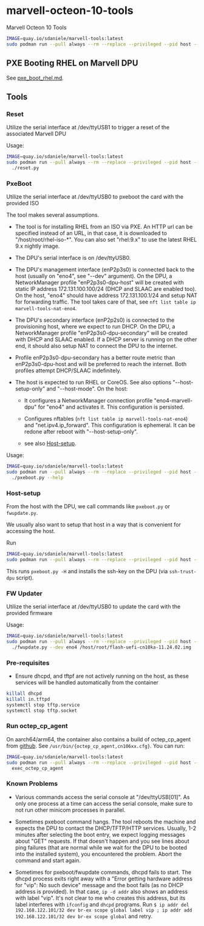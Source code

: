 # marvell-octeon-10-tools
Marvell Octeon 10 Tools

```bash
IMAGE=quay.io/sdaniele/marvell-tools:latest
sudo podman run --pull always --rm --replace --privileged --pid host --network host --user 0 --name marvell-tools -v /:/host -v /dev:/dev -it "$IMAGE" <cmd>
```

## PXE Booting RHEL on Marvell DPU

See [pxe_boot_rhel.md](pxe_boot_rhel.md).

## Tools

### Reset

Utilize the serial interface at /dev/ttyUSB1 to trigger a reset of the associated Marvell DPU

Usage:
```bash
IMAGE=quay.io/sdaniele/marvell-tools:latest
sudo podman run --pull always --rm --replace --privileged --pid host --network host --user 0 --name marvell-tools -v /:/host -v /dev:/dev -it "$IMAGE" \
  ./reset.py
```

### PxeBoot

Utilize the serial interface at /dev/ttyUSB0 to pxeboot the card with the provided ISO

The tool makes several assumptions.

- The tool is for installing RHEL from an ISO via PXE. An HTTP url can be specified instead
  of an URL, in that case, it is downloaded to "/host/root/rhel-iso-*". You can also set
  "rhel:9.x" to use the latest RHEL 9.x nightly image.

- The DPU's serial interface is on /dev/ttyUSB0.

- The DPU's management interface (enP2p3s0) is connected back to the host (usually on "eno4", see "--dev" argument).
  On the DPU, a NetworkManager profile "enP2p3s0-dpu-host" will be created with static IP address 172.131.100.100/24
  (DHCP and SLAAC are enabled too).
  On the host, "eno4" should have address 172.131.100.1/24 and setup NAT for forwarding traffic. The tool
  takes care of that, see `nft list table ip marvell-tools-nat-eno4`.

- The DPU's secondary interface (enP2p2s0) is connected to the provisioning host, where we expect to run DHCP.
  On the DPU, a NetworkManager profile "enP2p3s0-dpu-secondary" will be created with DHCP and SLAAC enabled.
  If a DHCP server is running on the other end, it should also setup NAT to connect the DPU to the internet.

- Profile enP2p3s0-dpu-secondary has a better route metric than enP2p3s0-dpu-host and will be preferred to
  reach the internet. Both profiles attempt DHCP/SLAAC indefinitely.

- The host is expected to run RHEL or CoreOS. See also options "--host-setup-only" and "--host-mode".
  On the host:

  - It configures a NetworkManager connection profile "eno4-marvell-dpu" for "eno4" and activates it.
    This configuration is persisted.

  - Configures nftables (`nft list table ip marvell-tools-nat-eno4`) and "net.ipv4.ip_forward". This
    configuration is ephemeral. It can be redone after reboot with "--host-setup-only".

  - see also [Host-setup](#Host-setup).


Usage:
```bash
IMAGE=quay.io/sdaniele/marvell-tools:latest
sudo podman run --pull always --rm --replace --privileged --pid host --network host --user 0 --name marvell-tools -v /:/host -v /dev:/dev -it "$IMAGE" \
  ./pxeboot.py --help
```

### Host-setup

From the host with the DPU, we call commands like `pxeboot.py` or `fwupdate.py`.

We usually also want to setup that host in a way that is convenient for accessing the host.

Run
```bash
IMAGE=quay.io/sdaniele/marvell-tools:latest
sudo podman run --pull always --rm --replace --privileged --pid host --network host --user 0 --name marvell-tools -v /:/host -v /dev:/dev -it "$IMAGE" host-setup
```

This runs `pxeboot.py -H` and installs the ssh-key on the DPU (via `ssh-trust-dpu` script).

### FW Updater

Utilize the serial interface at /dev/ttyUSB0 to update the card with the provided firmware

Usage:
```bash
IMAGE=quay.io/sdaniele/marvell-tools:latest
sudo podman run --pull always --rm --replace --privileged --pid host --network host --user 0 --name marvell-tools -v /:/host -v /dev:/dev -it "$IMAGE" \
  ./fwupdate.py --dev eno4 /host/root/flash-uefi-cn10ka-11.24.02.img
```


### Pre-requisites
- Ensure dhcpd, and tftpf are not actively running on the host, as these services will be handled automatically from the container

```bash
killall dhcpd
killall in.tftpd
systemctl stop tftp.service
systemctl stop tftp.socket
```

### Run octep_cp_agent

On aarch64/arm64, the container also contains a build of octep_cp_agent from [github](https://github.com/MarvellEmbeddedProcessors/pcie_ep_octeon_target.git).
See `/usr/bin/{octep_cp_agent,cn106xx.cfg}`. You can run:

```bash
IMAGE=quay.io/sdaniele/marvell-tools:latest
sudo podman run --pull always --rm --replace --privileged --pid host --network host --user 0 --name marvell-tools-cp-agent -v /:/host -v /dev:/dev -it "$IMAGE" \
  exec_octep_cp_agent
```

### Known Problems

- Various commands access the serial console at "/dev/ttyUSB[01]". As only one process
  at a time can access the serial console, make sure to not run other minicom processes
  in parallel.

- Sometimes pxeboot command hangs. The tool reboots the machine and expects the
  DPU to contact the DHCP/TFTP/HTTP services. Usually, 1-2 minutes after
  selecting the boot entry, we expect logging messages about "GET" requests. If
  that doesn't happen and you see lines about ping failures (that are normal
  while we wait for the DPU to be booted into the installed system), you
  encountered the problem. Abort the command and start again.

- Sometimes for pxeboot/fwupdate commands, dhcpd fails to start. The dhcpd
  process exits right away with a "Error getting hardware address for "vip": No
  such device" message and the boot fails (as no DHCP address is provided).
  In that case, `ip -d addr` also shows an address with label "vip".
  It's not clear to me who creates this address, but its label interferes with
  `ifconfig` and `dhcpd` programs.
  Run `$ ip addr del 192.168.122.101/32 dev br-ex scope global label vip ; ip addr add 192.168.122.101/32 dev br-ex scope global`
  and retry.
